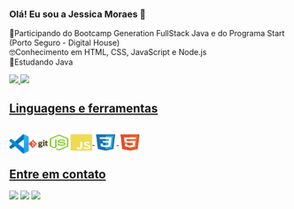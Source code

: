 ### Olá! Eu sou a Jessica Moraes 👋
 

 🌱Participando do Bootcamp Generation FullStack Java e do Programa Start (Porto Seguro - Digital House)<br>
 🤓Conhecimento em HTML, CSS, JavaScript e Node.js<br>
 🎯Estudando Java


 <div>
  <a href="https://github.com/jeskamoraes">
  <img height="180em" src="https://github-readme-stats.vercel.app/api?username=jeskamoraes&show_icons=true&theme=dracula&include_all_commits=true&count_private=true"/>
  <img height="180em" src="https://github-readme-stats.vercel.app/api/top-langs/?username=jeskamoraes&layout=compact&langs_count=7&theme=dracula"/>
</div>
 
 ## Linguagens e ferramentas
  <div style="display: inline_block"><br>
 <img align="left" alt="Visual Studio Code" width="35px" src="https://raw.githubusercontent.com/github/explore/80688e429a7d4ef2fca1e82350fe8e3517d3494d/topics/visual-studio-code/visual-studio-code.png" />
 <img align="left" alt="Git" width="35px" src="https://raw.githubusercontent.com/github/explore/80688e429a7d4ef2fca1e82350fe8e3517d3494d/topics/git/git.png" />
 <img align="left" alt="nodejs" height="30" width="40" src="https://raw.githubusercontent.com/devicons/devicon/master/icons/nodejs/nodejs-plain.svg">
 <img align="center" alt="Js" height="30" width="40" src="https://raw.githubusercontent.com/devicons/devicon/master/icons/javascript/javascript-plain.svg">
 <img align="center" alt="CSS" height="30" width="40" src="https://raw.githubusercontent.com/devicons/devicon/master/icons/css3/css3-original.svg">
 <img align="center" alt="HTML" height="30" width="40" src="https://raw.githubusercontent.com/devicons/devicon/master/icons/html5/html5-original.svg">
</div>
  
  ##
 
 ## Entre em contato 
<div>
  <a href="https://instagram.com/jm.jeska" target="_blank"><img src="https://img.shields.io/badge/-Instagram-%23E4405F?style=for-the-badge&logo=instagram&logoColor=white" target="_blank"></a>
  <a href = "mailto:jessicamoraes.dev@gmail.com"><img src="https://img.shields.io/badge/-Gmail-%23333?style=for-the-badge&logo=gmail&logoColor=white" target="_blank"></a>
  <a href="https://www.linkedin.com/in/JessicaMoraesdosSantos" target="_blank"><img src="https://img.shields.io/badge/-LinkedIn-%230077B5?style=for-the-badge&logo=linkedin&logoColor=white" target="_blank"></a> 
  
</div>
